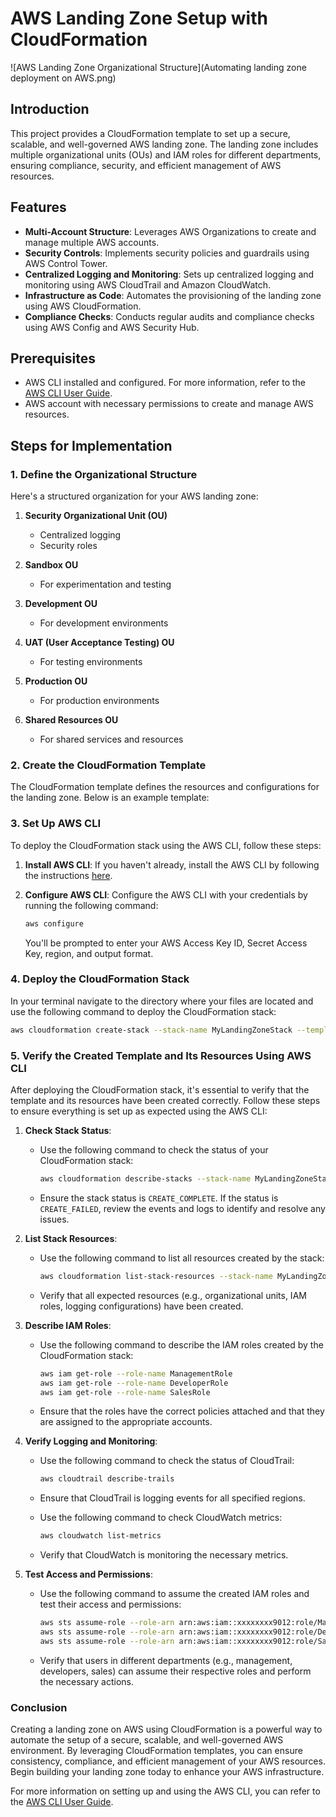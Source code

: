 
# AWS Landing Zone Setup with CloudFormation

![AWS Landing Zone Organizational Structure](Automating landing zone deployment on AWS.png)

## Introduction
This project provides a CloudFormation template to set up a secure, scalable, and well-governed AWS landing zone. The landing zone includes multiple organizational units (OUs) and IAM roles for different departments, ensuring compliance, security, and efficient management of AWS resources.

## Features
- **Multi-Account Structure**: Leverages AWS Organizations to create and manage multiple AWS accounts.
- **Security Controls**: Implements security policies and guardrails using AWS Control Tower.
- **Centralized Logging and Monitoring**: Sets up centralized logging and monitoring using AWS CloudTrail and Amazon CloudWatch.
- **Infrastructure as Code**: Automates the provisioning of the landing zone using AWS CloudFormation.
- **Compliance Checks**: Conducts regular audits and compliance checks using AWS Config and AWS Security Hub.

## Prerequisites
- AWS CLI installed and configured. For more information, refer to the [AWS CLI User Guide](https://docs.aws.amazon.com/cli/latest/userguide/cli-configure-quickstart.html).
- AWS account with necessary permissions to create and manage AWS resources.

## Steps for Implementation

### 1. Define the Organizational Structure
Here's a structured organization for your AWS landing zone:

1. **Security Organizational Unit (OU)**
   - Centralized logging
   - Security roles

2. **Sandbox OU**
   - For experimentation and testing

3. **Development OU**
   - For development environments

4. **UAT (User Acceptance Testing) OU**
   - For testing environments

5. **Production OU**
   - For production environments

6. **Shared Resources OU**
   - For shared services and resources

### 2. Create the CloudFormation Template
The CloudFormation template defines the resources and configurations for the landing zone. Below is an example template:

### 3. Set Up AWS CLI
To deploy the CloudFormation stack using the AWS CLI, follow these steps:

1. **Install AWS CLI**: If you haven't already, install the AWS CLI by following the instructions [here](https://docs.aws.amazon.com/cli/latest/userguide/install-cliv2.html).

2. **Configure AWS CLI**: Configure the AWS CLI with your credentials by running the following command:
   ```sh
   aws configure
   ```
   You'll be prompted to enter your AWS Access Key ID, Secret Access Key, region, and output format.

### 4. Deploy the CloudFormation Stack
In your terminal navigate to the directory where your files are located and use the following command to deploy the CloudFormation stack:

```sh
aws cloudformation create-stack --stack-name MyLandingZoneStack --template-body landingzone.yml --parameters parameters.json --capabilities CAPABILITY_NAMED_IAM
```

### 5. Verify the Created Template and Its Resources Using AWS CLI

After deploying the CloudFormation stack, it's essential to verify that the template and its resources have been created correctly. Follow these steps to ensure everything is set up as expected using the AWS CLI:

1. **Check Stack Status**:
   - Use the following command to check the status of your CloudFormation stack:
     ```sh
     aws cloudformation describe-stacks --stack-name MyLandingZoneStack
     ```
   - Ensure the stack status is `CREATE_COMPLETE`. If the status is `CREATE_FAILED`, review the events and logs to identify and resolve any issues.

2. **List Stack Resources**:
   - Use the following command to list all resources created by the stack:
     ```sh
     aws cloudformation list-stack-resources --stack-name MyLandingZoneStack
     ```
   - Verify that all expected resources (e.g., organizational units, IAM roles, logging configurations) have been created.

3. **Describe IAM Roles**:
   - Use the following command to describe the IAM roles created by the CloudFormation stack:
     ```sh
     aws iam get-role --role-name ManagementRole
     aws iam get-role --role-name DeveloperRole
     aws iam get-role --role-name SalesRole
     ```
   - Ensure that the roles have the correct policies attached and that they are assigned to the appropriate accounts.

4. **Verify Logging and Monitoring**:
   - Use the following command to check the status of CloudTrail:
     ```sh
     aws cloudtrail describe-trails
     ```
   - Ensure that CloudTrail is logging events for all specified regions.

   - Use the following command to check CloudWatch metrics:
     ```sh
     aws cloudwatch list-metrics
     ```
   - Verify that CloudWatch is monitoring the necessary metrics.

5. **Test Access and Permissions**:
   - Use the following command to assume the created IAM roles and test their access and permissions:
     ```sh
     aws sts assume-role --role-arn arn:aws:iam::xxxxxxxx9012:role/ManagementRole --role-session-name ManagementSession
     aws sts assume-role --role-arn arn:aws:iam::xxxxxxxx9012:role/DeveloperRole --role-session-name DeveloperSession
     aws sts assume-role --role-arn arn:aws:iam::xxxxxxxx9012:role/SalesRole --role-session-name SalesSession
     ```
   - Verify that users in different departments (e.g., management, developers, sales) can assume their respective roles and perform the necessary actions.

### Conclusion
Creating a landing zone on AWS using CloudFormation is a powerful way to automate the setup of a secure, scalable, and well-governed AWS environment. By leveraging CloudFormation templates, you can ensure consistency, compliance, and efficient management of your AWS resources. Begin building your landing zone today to enhance your AWS infrastructure.

For more information on setting up and using the AWS CLI, you can refer to the [AWS CLI User Guide](https://docs.aws.amazon.com/cli/latest/userguide/cli-configure-quickstart.html).

